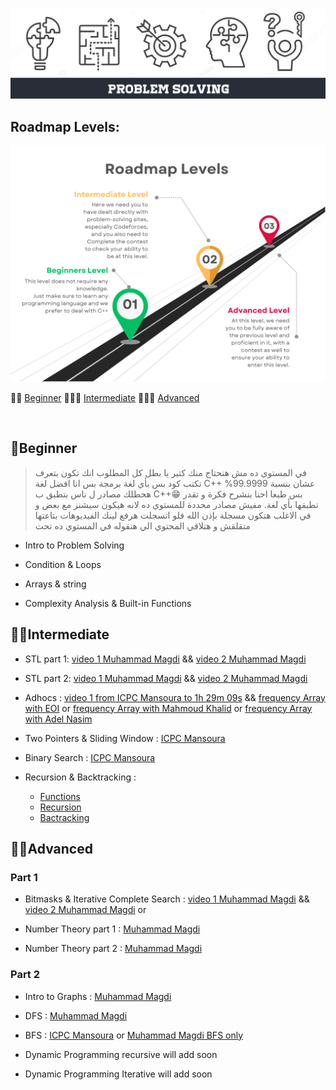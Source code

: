 <p align="center">
    <img width="1200" src="image/Logo.png" title="logo"><br />
</p>

## Roadmap Levels:
<p align="center">
    <img width="850" src="image/img1.png" title="img1"><br />
</p>

🔗👻 [Beginner](#beginner) 
🔗🐱‍🏍 [Intermediate](#intermediate) 
🔗🕵️‍♂️ [Advanced](#advanced)

<br>

## 👻Beginner

> في المستوي ده مش هنحتاج منك كتير يا بطل كل المطلوب انك تكون بتعرف تكتب كود بس بأي لغة برمجة بس انا افضل لغة C++ عشان بنسبة 99.9999% هحطلك مصادر ل ناس بتطبق ب C++😁 بس طبعا احنا بنشرح فكرة و تقدر تطبقها بأي لغة.
> مفيش مصادر محددة للمستوي ده لانه هيكون سيشنز مع بعض و في الاغلب هتكون مسجلة بإذن الله فلو اتسجلت هرفع لينك الفيديوهات بتاعتها متقلقش و هتلاقي  المحتوي الي هنقوله في المستوي ده تحت

- Intro to Problem Solving
  
- Condition & Loops
  
- Arrays & string
  
- Complexity Analysis & Built-in Functions
  


## 🐱‍🏍Intermediate

- STL part 1: [video 1 Muhammad Magdi](http://youtube.com/watch?v=Uh2hnrjO26o) && [video 2 Muhammad Magdi](https://www.youtube.com/watch?v=JdP77eojCpU)

- STL part 2: [video 1 Muhammad Magdi](https://www.youtube.com/watch?v=u6WuKiOfLJo) && [video 2 Muhammad Magdi](https://www.youtube.com/watch?v=3sqOmhtH5SA&t=3s)
  
- Adhocs : [video 1 from ICPC Mansoura to 1h 29m 09s](https://youtu.be/i4A7HG4bGic?si=Kzu5xBzXqrnOESIP&t=780) && [frequency Array with EOI](https://www.youtube.com/watch?v=Y_LiOgx4KCM) or [frequency Array with Mahmoud Khalid](https://www.youtube.com/watch?v=xW_0Eay0XZE) or [frequency Array with Adel Nasim](https://youtu.be/73dAQba23-I?si=97WW-zIZt7V-1u9L)

- Two Pointers & Sliding Window : [ICPC Mansoura](https://youtu.be/i4A7HG4bGic?si=KAo1sco4VrTdtJ1t&t=5350)

- Binary Search : [ICPC Mansoura](https://youtu.be/v_i9VfvoQV4?si=NlG0gZU-J-G7WG_O)

- Recursion & Backtracking :
  - [Functions](https://www.youtube.com/watch?v=6m-RTOsvp7E&list=PLBkwGJXcrCATmqJ-xKYBtZIoMTVpHz6p7&pp=iAQB)
  - [Recursion](https://www.youtube.com/watch?v=t0cHKEof1S8&list=PLBkwGJXcrCATvPBkCUoJzURlO3MIeHZji&pp=iAQB)
  - [Bactracking](https://www.youtube.com/watch?v=lmhlsBwRKGo&list=PLBkwGJXcrCAS-s51m2n1ed_xbyqI_cEio&pp=iAQB)

## 🕵️‍♂️Advanced

### Part 1

- Bitmasks  & Iterative Complete Search : [video 1 Muhammad Magdi](https://youtu.be/Q4RA5N8xhh8?si=wMtsJVrbYLfYdpc4) && [video 2 Muhammad Magdi](https://youtu.be/t3W-zCx1OJ8?si=B6akOYcxSFt7q5QW) or

- Number Theory part 1 : [Muhammad Magdi](https://youtu.be/heRWrCIQFzQ?si=UQihQvGr58TFO_U1)

- Number Theory part 2 : [Muhammad Magdi](https://youtu.be/j-7GfALqr-A?si=Cf4a1WwrzNaAlKrN)

### Part 2

- Intro to Graphs : [Muhammad Magdi](https://youtu.be/pU5PDOmM1cw?si=-awZ8kc0w0MYjfTv)

- DFS : [Muhammad Magdi](https://youtu.be/iJOB2lo39n0?si=IqB76GrCpHd5jwAC)

- BFS : [ICPC Mansoura](https://youtu.be/AuGNPvbfy4A?si=pi4guJAUKYJ-z9Bj) or [Muhammad Magdi BFS only](https://youtu.be/iJOB2lo39n0?si=IqB76GrCpHd5jwAC)

- Dynamic Programming recursive will add soon

- Dynamic Programming Iterative will add soon







